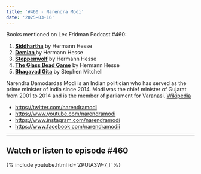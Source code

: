 ```yaml
---
title: '#460 - Narendra Modi'
date: '2025-03-16'
---
```


Books mentioned on Lex Fridman Podcast #460:

1. <b><a href="https://amzn.to/3GJW5Wg" target="_blank" rel="sponsored noopener noreferrer">Siddhartha</a></b> by Hermann Hesse
2. <b><a href="https://amzn.to/4m6EgRj" target="_blank" rel="sponsored noopener noreferrer"> Demian </a></b> by Hermann Hesse
3. <b><a href="https://amzn.to/3GGsI72" target="_blank" rel="sponsored noopener noreferrer">Steppenwolf</a></b> by Hermann Hesse
4. <b><a href="https://amzn.to/3Ss0XSg" target="_blank" rel="sponsored noopener noreferrer">The Glass Bead Game</a></b> by Hermann Hesse
5. <b><a href="https://amzn.to/4m4HnJt" target="_blank" rel="sponsored noopener noreferrer">Bhagavad Gita</a></b> by Stephen Mitchell

<!--more-->

Narendra Damodardas Modi is an Indian politician who has served as the prime minister of India since 2014. Modi was the chief minister of Gujarat from 2001 to 2014 and is the member of parliament for Varanasi. <a href="https://en.wikipedia.org/wiki/Narendra_Modi" target="_blank">Wikipedia</a>

- <a href="https://twitter.com/narendramodi" target="_blank">https://twitter.com/narendramodi</a>
- <a href="https://www.youtube.com/narendramodi" target="_blank">https://www.youtube.com/narendramodi</a>
- <a href="https://www.instagram.com/narendramodi" target="_blank">https://www.instagram.com/narendramodi</a>
- <a href="https://www.facebook.com/narendramodi" target="_blank">https://www.facebook.com/narendramodii</a>

- - - - - -

## Watch or listen to episode #460

{% include youtube.html id='ZPUtA3W-7_I' %}
